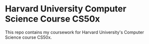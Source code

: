 # Harvard University Computer Science Course CS50x

This repo contains my coursework for Harvard University's Computer Science course CS50x.
